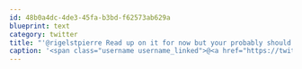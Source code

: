 ```yaml
---
id: 48b0a4dc-4de3-45fa-b3bd-f62573ab629a
blueprint: text
category: twitter
title: "'@rigelstpierre Read up on it for now but your probably should be spending $$ on paying back @maplebrain, etc first."
caption: '<span class="username username_linked">@<a href="https://twitter.com/rigelstpierre" title="Rigel St. Pierre">rigelstpierre</a></span> Read up on it for now but your probably should be spending $$ on paying back @maplebrain, etc first.'
---
```

